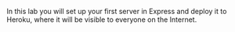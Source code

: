 In this lab you will set up your first server in Express and deploy it to Heroku, where it will be visible to everyone on the Internet.